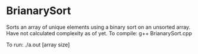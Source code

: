 # BrianarySort
Sorts an array of unique elements using a binary sort on an unsorted array. Have not calculated complexity as of yet.
To compile:
  g++ BrianarySort.cpp
  
To run:
  ./a.out [array size]
